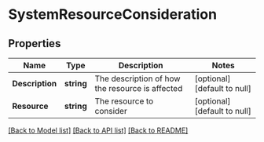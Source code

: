 # SystemResourceConsideration

## Properties
Name | Type | Description | Notes
------------ | ------------- | ------------- | -------------
**Description** | **string** | The description of how the resource is affected | [optional] [default to null]
**Resource** | **string** | The resource to consider | [optional] [default to null]

[[Back to Model list]](../README.md#documentation-for-models) [[Back to API list]](../README.md#documentation-for-api-endpoints) [[Back to README]](../README.md)

